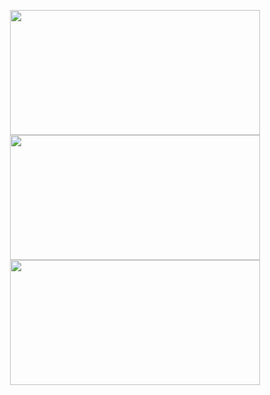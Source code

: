 <p align="center">
  <img src="https://github.com/user-attachments/assets/95f4a38b-1df3-40a9-87f6-fba325996ed3"  width="400" height="200"/>
  <img src="https://github.com/user-attachments/assets/a64feb92-7be7-493c-afaf-4c46f574b6a0"  width="400" height="200"/>
  <img src="https://github.com/user-attachments/assets/f7b7f451-8308-451d-98d7-e48388a6ce7d"  width="400" height="200"/>
</p>
